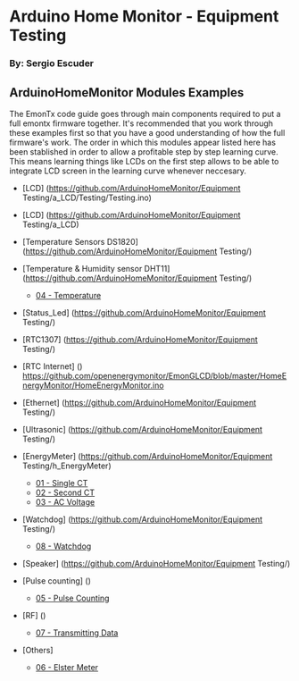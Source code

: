 # Arduino Home Monitor - Equipment Testing
### By: Sergio Escuder

## ArduinoHomeMonitor Modules Examples
The EmonTx code guide goes through main components required to put a full emontx firmware together. It's recommended that you work through these examples first so that you have a good understanding of how the full firmware's work.
The order in which this modules appear listed here has been stablished in order to allow a profitable step by step learning curve. This means learning things like LCDs on the first step allows to be able to integrate LCD screen in the learning curve whenever neccesary.
* [LCD] (https://github.com/ArduinoHomeMonitor/Equipment Testing/a_LCD/Testing/Testing.ino)
* [LCD] (https://github.com/ArduinoHomeMonitor/Equipment Testing/a_LCD)
* [Temperature Sensors DS1820] (https://github.com/ArduinoHomeMonitor/Equipment Testing/)
* [Temperature & Humidity sensor DHT11] (https://github.com/ArduinoHomeMonitor/Equipment Testing/)
	* [04 - Temperature](https://github.com/openenergymonitor/emonTxFirmware/blob/master/Guide/d_Temperature/d_Temperature.ino)
* [Status_Led] (https://github.com/ArduinoHomeMonitor/Equipment Testing/)
* [RTC1307] (https://github.com/ArduinoHomeMonitor/Equipment Testing/)
* [RTC Internet] ()
https://github.com/openenergymonitor/EmonGLCD/blob/master/HomeEnergyMonitor/HomeEnergyMonitor.ino


* [Ethernet] (https://github.com/ArduinoHomeMonitor/Equipment Testing/)
* [Ultrasonic] (https://github.com/ArduinoHomeMonitor/Equipment Testing/)
* [EnergyMeter] (https://github.com/ArduinoHomeMonitor/Equipment Testing/h_EnergyMeter)
	* [01 - Single CT](https://github.com/openenergymonitor/emonTxFirmware/blob/master/Guide/a_SingleCT/a_SingleCT.ino)
	* [02 - Second CT](https://github.com/openenergymonitor/emonTxFirmware/blob/master/Guide/b_SecondCT/b_SecondCT.ino)
	* [03 - AC Voltage](https://github.com/openenergymonitor/emonTxFirmware/blob/master/Guide/c_ACVoltage/c_ACVoltage.ino)
* [Watchdog] (https://github.com/ArduinoHomeMonitor/Equipment Testing/)
	* [08 - Watchdog](https://github.com/openenergymonitor/emonTxFirmware/blob/master/Guide/h_watchdog/h_watchdog.ino)
* [Speaker] (https://github.com/ArduinoHomeMonitor/Equipment Testing/)
* [Pulse counting] ()
	* [05 - Pulse Counting](https://github.com/openenergymonitor/emonTxFirmware/blob/master/Guide/e_PulseCounting/e_PulseCounting.ino)
* [RF] ()
	* [07 - Transmitting Data](https://github.com/openenergymonitor/emonTxFirmware/blob/master/Guide/g_TransmittingData/g_TransmittingData.ino)
* [Others]
	* [06 - Elster Meter](https://github.com/openenergymonitor/emonTxFirmware/blob/master/Guide/f_ElsterMeter/f_ElsterMeter.ino)
